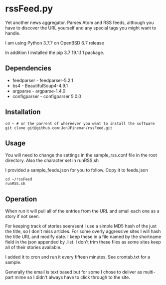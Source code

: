 # rssFeed.py

Yet another news aggregator. Parses Atom and RSS feeds, although you
have to discover the URL yourself and any special tags you might want to
handle.

I am using Python 3.7.7 on OpenBSD 6.7 release

In addition I installed the pip 3.7 19.1.1.1 package.


## Dependencies

* feedparser - feedparser-5.2.1
* bs4 - BeautifulSoup4-4.9.1
* argparse - argparse-1.4.0
* configparser - configparser 5.0.0


## Installation

	cd ~ # or the parrent of whereever you want to install the software
	git clone git@github.com:JonJFineman/rssFeed.git


## Usage

You will need to change the settings in the sample_rss.conf file in the root
directory. Also the character set in runRSS.sh

I provided a sample_feeds.json for you to follow. Copy it to feeds.json

	cd ~/rssFeed
	runRSS.sh


## Operation

When run it will pull all of the entries from the URL and email each one as a
story if not seen.

For keeping track of stories seen/sent I use a simple MD5 hash of the just the
title, so I don't miss articles. For some overly aggressive sites I will hash
the title URL and modify date. I keep these in a file named by the shortname
field in the json appended by .list. I don't trim these files as some sites
keep all of their stories available.

I added it to cron and run it every fifteen minutes. See crontab.txt for a sample.

Generally the email is text based but for some I chose to deliver as multi-part
mime so I didn't always have to click through to the site.
